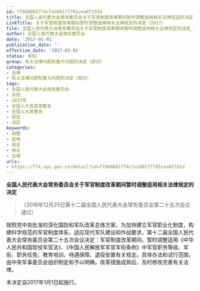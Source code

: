```yaml
---
id: ff808081774c7a3d0177701cea0f191d
title: 全国人民代表大会常务委员会关于军官制度改革期间暂时调整适用相关法律规定的决定
LinkTitle: 关于军官制度改革期间暂时调整适用相关法律规定的决定（2017）
file: 全国人民代表大会常务委员会关于军官制度改革期间暂时调整适用相关法律规定的决定_ff808081774c7a3d0177701cea0f191d.docx
author: 全国人民代表大会常务委员会
date: '2017-01-01'
publication_date: ''
effective_date: '2017-01-01'
status: 未知
group: 有关法律问题和重大问题的决定（部分）
categories:
- 法律
- 有关法律问题和重大问题的决定（部分）
tags:
- 全国人民代表大会常务委员会
- 未知
- 2017年
- 全国人大及其常委会
- 全国人大常委会
- 规定
- 决定
keywords:
- 调整
- 适用
- 规定
- 相关
- 法律
urls:
- https://flk.npc.gov.cn/detail?id=ff808081774c7a3d0177701cea0f191d
---
```


**全国人民代表大会常务委员会关于军官制度改革期间暂时调整适用相关法律规定的决定**

> （2016年12月25日第十二届全国人民代表大会常务委员会第二十五次会议通过）

按照党中央批准的深化国防和军队改革总体方案，为加快建立军官职业化制度，构建科学规范的军官制度体系，适应现代军队建设和作战要求，第十二届全国人民代表大会常务委员会第二十五次会议决定：军官制度改革期间，暂时调整适用《中华人民共和国现役军官法》、《中国人民解放军军官军衔条例》中军官职务等级、军衔、职务任免、教育培训、待遇保障、退役安置有关规定。具体办法和试行范围，由中央军事委员会组织制定和予以明确。改革措施成熟后，及时修改完善有关法律。

本决定自2017年1月1日起施行。

